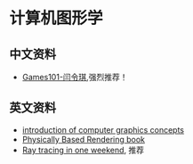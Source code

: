 # 计算机图形学

## 中文资料

- [Games101-闫令琪](https://www.bilibili.com/video/BV1X7411F744/),强烈推荐！

## 英文资料

- [introduction of computer graphics concepts](https://paroj.github.io/gltut/)
- [Physically Based Rendering book](https://www.pbr-book.org/)
- [Ray tracing in one weekend](https://github.com/RayTracing/raytracing.github.io), 推荐
